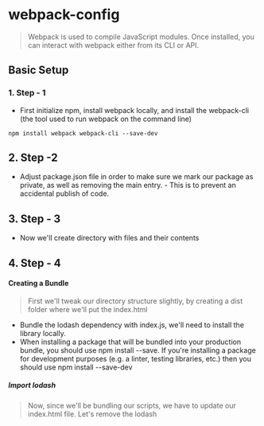 # webpack-config
> Webpack is used to compile JavaScript modules. Once installed, you can interact with webpack either from its CLI or API. 

## Basic Setup
### 1. Step - 1
-  First initialize npm, install webpack locally, and install the webpack-cli (the tool used to run webpack on the command line)

```
npm install webpack webpack-cli --save-dev
```

## 2. Step -2 
- Adjust package.json file in order to make sure we mark our package as private, as well as removing the main entry. - This is to prevent an accidental publish of code. 

## 3. Step - 3
- Now we'll create directory with files and their contents

## 4. Step - 4 

#### Creating a Bundle
> First we'll tweak our directory structure slightly, by creating a dist folder where we'll put the index.html
- Bundle the lodash dependency with index.js, we'll need to install the library locally.
- When installing a package that will be bundled into your production bundle, you should use npm install --save. If you're installing a package for development purposes (e.g. a linter, testing libraries, etc.) then you should use npm install --save-dev

##### Import lodash
> Now, since we'll be bundling our scripts, we have to update our index.html file. Let's remove the lodash <script>, as we now import it, and modify the other <script> tag to load the bundle, instead of the raw ./src file:
 
 ```
 npm install --save lodash
 ```


## 5. Step - 5
 #### Using a Configuration

 > As of version 4, webpack doesn't require any configuration, but most projects will need a more complex setup, which is why webpack supports a configuration file. This is much more efficient than having to manually type in a lot of commands in the terminal, so let's create one